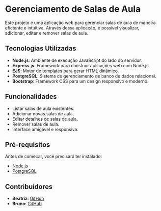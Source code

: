 # Gerenciamento de Salas de Aula

Este projeto é uma aplicação web para gerenciar salas de aula de maneira eficiente e intuitiva. Através dessa aplicação, é possível visualizar, adicionar, editar e remover salas de aula.

## Tecnologias Utilizadas

- **Node.js**: Ambiente de execução JavaScript do lado do servidor.
- **Express.js**: Framework para construir aplicações web com Node.js.
- **EJS**: Motor de templates para gerar HTML dinâmico.
- **PostgreSQL**: Sistema de gerenciamento de banco de dados relacional.
- **Bootstrap**: Framework CSS para um design responsivo e moderno.

## Funcionalidades

- Listar salas de aula existentes.
- Adicionar novas salas de aula.
- Editar detalhes de salas de aula.
- Remover salas de aula.
- Interface amigável e responsiva.

## Pré-requisitos

Antes de começar, você precisará ter instalado:

- [Node.js](https://nodejs.org/)
- [PostgreSQL](https://www.postgresql.org/)

## Contribuidores

- **Beatriz:** [GitHub](https://github.com/beatriz-n)
- **Bruno:** [GitHub](https://github.com/brunohsaz)